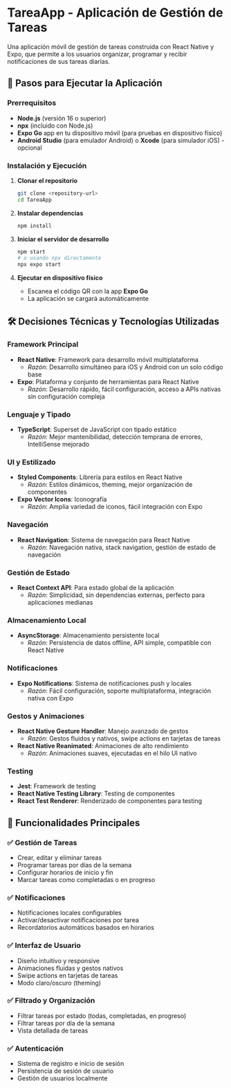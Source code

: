 # TareaApp - Aplicación de Gestión de Tareas

Una aplicación móvil de gestión de tareas construida con React Native y Expo, que permite a los usuarios organizar, programar y recibir notificaciones de sus tareas diarias.

## 🚀 Pasos para Ejecutar la Aplicación

### Prerrequisitos
- **Node.js** (versión 16 o superior)
- **npx** (incluido con Node.js)
- **Expo Go** app en tu dispositivo móvil (para pruebas en dispositivo físico)
- **Android Studio** (para emulador Android) o **Xcode** (para simulador iOS) - opcional

### Instalación y Ejecución

1. **Clonar el repositorio**
   ```bash
   git clone <repository-url>
   cd TareaApp
   ```

2. **Instalar dependencias**
   ```bash
   npm install
   ```

3. **Iniciar el servidor de desarrollo**
   ```bash
   npm start
   # o usando npx directamente
   npx expo start
   ```

5. **Ejecutar en dispositivo físico**
   - Escanea el código QR con la app **Expo Go**
   - La aplicación se cargará automáticamente

## 🛠️ Decisiones Técnicas y Tecnologías Utilizadas

### Framework Principal
- **React Native**: Framework para desarrollo móvil multiplataforma
  - *Razón*: Desarrollo simultáneo para iOS y Android con un solo código base
- **Expo**: Plataforma y conjunto de herramientas para React Native
  - *Razón*: Desarrollo rápido, fácil configuración, acceso a APIs nativas sin configuración compleja

### Lenguaje y Tipado
- **TypeScript**: Superset de JavaScript con tipado estático
  - *Razón*: Mejor mantenibilidad, detección temprana de errores, IntelliSense mejorado

### UI y Estilizado
- **Styled Components**: Librería para estilos en React Native
  - *Razón*: Estilos dinámicos, theming, mejor organización de componentes
- **Expo Vector Icons**: Iconografía
  - *Razón*: Amplia variedad de iconos, fácil integración con Expo

### Navegación
- **React Navigation**: Sistema de navegación para React Native
  - *Razón*: Navegación nativa, stack navigation, gestión de estado de navegación

### Gestión de Estado
- **React Context API**: Para estado global de la aplicación
  - *Razón*: Simplicidad, sin dependencias externas, perfecto para aplicaciones medianas

### Almacenamiento Local
- **AsyncStorage**: Almacenamiento persistente local
  - *Razón*: Persistencia de datos offline, API simple, compatible con React Native

### Notificaciones
- **Expo Notifications**: Sistema de notificaciones push y locales
  - *Razón*: Fácil configuración, soporte multiplataforma, integración nativa con Expo

### Gestos y Animaciones
- **React Native Gesture Handler**: Manejo avanzado de gestos
  - *Razón*: Gestos fluidos y nativos, swipe actions en tarjetas de tareas
- **React Native Reanimated**: Animaciones de alto rendimiento
  - *Razón*: Animaciones suaves, ejecutadas en el hilo UI nativo

### Testing
- **Jest**: Framework de testing
- **React Native Testing Library**: Testing de componentes
- **React Test Renderer**: Renderizado de componentes para testing

## 📝 Funcionalidades Principales

### ✅ Gestión de Tareas
- Crear, editar y eliminar tareas
- Programar tareas por días de la semana
- Configurar horarios de inicio y fin
- Marcar tareas como completadas o en progreso

### ✅ Notificaciones
- Notificaciones locales configurables
- Activar/desactivar notificaciones por tarea
- Recordatorios automáticos basados en horarios

### ✅ Interfaz de Usuario
- Diseño intuitivo y responsive
- Animaciones fluidas y gestos nativos
- Swipe actions en tarjetas de tareas
- Modo claro/oscuro (theming)

### ✅ Filtrado y Organización
- Filtrar tareas por estado (todas, completadas, en progreso)
- Filtrar tareas por día de la semana
- Vista detallada de tareas

### ✅ Autenticación
- Sistema de registro e inicio de sesión
- Persistencia de sesión de usuario
- Gestión de usuarios localmente

